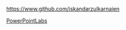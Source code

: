 
<!-- Give link to your github home page -->
<span id="github">https://www.github.com/iskandarzulkarnaien</span>

<!-- Give your internal and external projects related to the module -->
<span id="projects">[PowerPointLabs](https://github.com/PowerPointLabs/PowerPointLabs)</span>